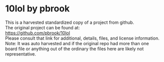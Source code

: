 
# 10lol by pbrook  
This is a harvested standardized copy of a project from github.  
The original project can be found at:  
https://github.com/pbrook/10lol  
Please consult that link for additional, details, files, and license information.  
Note: It was auto harvested and if the original repo had more than one board file or anything out of the ordinary the files here are likely not representative.  
    